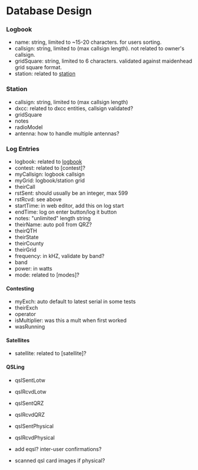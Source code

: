 # Database Design

### Logbook

- name: string, limited to ~15-20 characters. for users sorting.
- callsign: string, limited to (max callsign length). not related to owner's callsign.
- gridSquare: string, limited to 6 characters. validated against maidenhead grid square format.
- station: related to [station](#station)

### Station

- callsign: string, limited to (max callsign length)
- dxcc: related to dxcc entities, callsign validated?
- gridSquare
- notes
- radioModel
- antenna: how to handle multiple antennas?


### Log Entries

- logbook: related to [logbook](#logbook)
- contest: related to [contest]?
- myCallsign: logbook callsign
- myGrid: logbook/station grid
- theirCall
- rstSent: should usually be an integer, max 599
- rstRcvd: see above
- startTime: in web editor, add this on log start
- endTime: log on enter button/log it button
- notes: "unlimited" length string
- theirName: auto poll from QRZ?
- theirQTH
- theirState
- theirCounty
- theirGrid
- frequency: in kHZ, validate by band?
- band
- power: in watts
- mode: related to [modes]?

#### Contesting

- myExch: auto default to latest serial in some tests
- theirExch
- operator
- isMultiplier: was this a mult when first worked
- wasRunning


#### Satellites

- satellite: related to [satellite]?

#### QSLing

- qslSentLotw
- qslRcvdLotw
- qslSentQRZ
- qslRcvdQRZ
- qslSentPhysical
- qslRcvdPhysical

- add eqsl? inter-user confirmations?
- scanned qsl card images if physical?